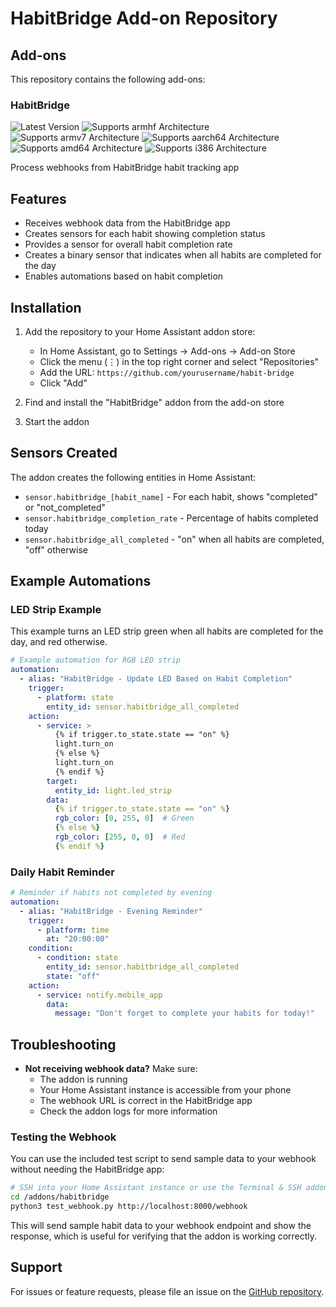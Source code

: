 # HabitBridge Add-on Repository

## Add-ons

This repository contains the following add-ons:

### HabitBridge

![Latest Version][habitbridge-version-shield]
![Supports armhf Architecture][habitbridge-armhf-shield]
![Supports armv7 Architecture][habitbridge-armv7-shield]
![Supports aarch64 Architecture][habitbridge-aarch64-shield]
![Supports amd64 Architecture][habitbridge-amd64-shield]
![Supports i386 Architecture][habitbridge-i386-shield]

Process webhooks from HabitBridge habit tracking app

## Features

- Receives webhook data from the HabitBridge app
- Creates sensors for each habit showing completion status
- Provides a sensor for overall habit completion rate
- Creates a binary sensor that indicates when all habits are completed for the day
- Enables automations based on habit completion

## Installation

1. Add the repository to your Home Assistant addon store:
   - In Home Assistant, go to Settings -> Add-ons -> Add-on Store
   - Click the menu (⋮) in the top right corner and select "Repositories"
   - Add the URL: `https://github.com/yourusername/habit-bridge`
   - Click "Add"

2. Find and install the "HabitBridge" addon from the add-on store
3. Start the addon

[habitbridge-version-shield]: https://img.shields.io/badge/version-v1.0.0-blue.svg
[habitbridge-armhf-shield]: https://img.shields.io/badge/armhf-yes-green.svg
[habitbridge-armv7-shield]: https://img.shields.io/badge/armv7-yes-green.svg
[habitbridge-aarch64-shield]: https://img.shields.io/badge/aarch64-yes-green.svg
[habitbridge-amd64-shield]: https://img.shields.io/badge/amd64-yes-green.svg
[habitbridge-i386-shield]: https://img.shields.io/badge/i386-yes-green.svg

## Sensors Created

The addon creates the following entities in Home Assistant:

- `sensor.habitbridge_[habit_name]` - For each habit, shows "completed" or "not_completed"
- `sensor.habitbridge_completion_rate` - Percentage of habits completed today
- `sensor.habitbridge_all_completed` - "on" when all habits are completed, "off" otherwise

## Example Automations

### LED Strip Example

This example turns an LED strip green when all habits are completed for the day, and red otherwise.

```yaml
# Example automation for RGB LED strip
automation:
  - alias: "HabitBridge - Update LED Based on Habit Completion"
    trigger:
      - platform: state
        entity_id: sensor.habitbridge_all_completed
    action:
      - service: >
          {% if trigger.to_state.state == "on" %}
          light.turn_on
          {% else %}
          light.turn_on
          {% endif %}
        target:
          entity_id: light.led_strip
        data:
          {% if trigger.to_state.state == "on" %}
          rgb_color: [0, 255, 0]  # Green
          {% else %}
          rgb_color: [255, 0, 0]  # Red
          {% endif %}
```

### Daily Habit Reminder

```yaml
# Reminder if habits not completed by evening
automation:
  - alias: "HabitBridge - Evening Reminder"
    trigger:
      - platform: time
        at: "20:00:00"
    condition:
      - condition: state
        entity_id: sensor.habitbridge_all_completed
        state: "off"
    action:
      - service: notify.mobile_app
        data:
          message: "Don't forget to complete your habits for today!"
```

## Troubleshooting

- **Not receiving webhook data?** Make sure:
  - The addon is running
  - Your Home Assistant instance is accessible from your phone
  - The webhook URL is correct in the HabitBridge app
  - Check the addon logs for more information

### Testing the Webhook

You can use the included test script to send sample data to your webhook without needing the HabitBridge app:

```bash
# SSH into your Home Assistant instance or use the Terminal & SSH addon
cd /addons/habitbridge
python3 test_webhook.py http://localhost:8000/webhook
```

This will send sample habit data to your webhook endpoint and show the response, which is useful for verifying that the addon is working correctly.

## Support

For issues or feature requests, please file an issue on the [GitHub repository](https://github.com/joshspicer/HabitBridge/issues).